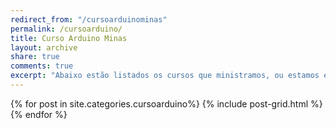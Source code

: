 ```yaml
---
redirect_from: "/cursoarduinominas"
permalink: /cursoarduino/
title: Curso Arduino Minas
layout: archive
share: true
comments: true
excerpt: "Abaixo estão listados os cursos que ministramos, ou estamos elaborando, use o campo comentário para obter mais informações."
---
```

<div class="tiles">
{% for post in site.categories.cursoarduino%}
   {% include post-grid.html %}
{% endfor %}
</div><!-- /.tiles -->

